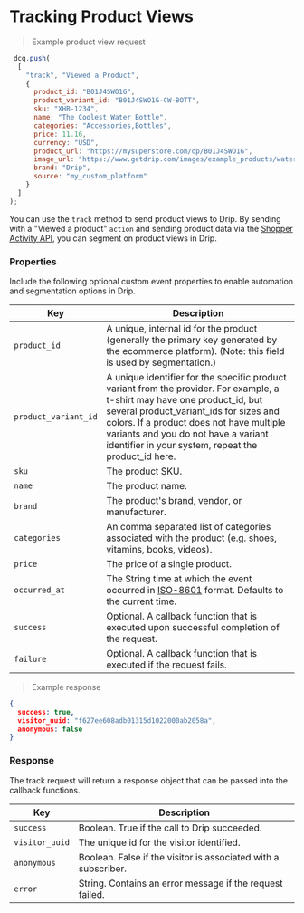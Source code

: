 # Tracking Product Views

> Example product view request

```javascript
_dcq.push(
  [
    "track", "Viewed a Product",
    {
      product_id: "B01J4SWO1G",
      product_variant_id: "B01J4SWO1G-CW-BOTT",
      sku: "XHB-1234",
      name: "The Coolest Water Bottle",
      categories: "Accessories,Bottles",
      price: 11.16,
      currency: "USD",
      product_url: "https://mysuperstore.com/dp/B01J4SWO1G",
      image_url: "https://www.getdrip.com/images/example_products/water_bottle.png",
      brand: "Drip",
      source: "my_custom_platform"
    }
  ]
);
```

You can use the <code>track</code> method to send product views to Drip. By sending with a "Viewed a product" <code>action</code> and sending product data via the <a href="#product-activity">Shopper Activity API</a>, you can segment on product views in Drip.

### Properties

Include the following optional custom event properties to enable automation and segmentation options in Drip.

<table>
  <thead>
    <tr>
      <th>Key</th>
      <th>Description</th>
    </tr>
  </thead>
  <tbody>
    <tr>
      <td><code>product_id</code></td>
      <td>A unique, internal id for the product (generally the primary key generated by the ecommerce platform). (Note: this field is used by segmentation.)</td>
    </tr>
    <tr>
      <td><code>product_variant_id</code></td>
      <td>A unique identifier for the specific product variant from the provider. For example, a t-shirt may have one product_id, but several product_variant_ids for sizes and colors. If a product does not have multiple variants and you do not have a variant identifier in your system, repeat the product_id here.</td>
    </tr>
    <tr>
      <td><code>sku</code></td>
      <td>The product SKU.</td>
    </tr>
    <tr>
      <td><code>name</code></td>
      <td>The product name.</td>
    </tr>
    <tr>
      <td><code>brand</code></td>
      <td>The product's brand, vendor, or manufacturer.</td>
    </tr>
    <tr>
      <td><code>categories</code></td>
      <td>An comma separated list of categories associated with the product (e.g. shoes, vitamins, books, videos).</td>
    </tr>
    <tr>
      <td><code>price</code></td>
      <td>The price of a single product.</td>
    </tr>
    <tr>
      <td><code>occurred_at</code></td>
      <td>The String time at which the event occurred in <a href="http://en.wikipedia.org/wiki/ISO_8601" target="_blank">ISO-8601</a> format. Defaults to the current time.</td>
    </tr>
    <tr>
      <td><code>success</code></td>
      <td>Optional. A callback function that is executed upon successful completion of the request.</td>
    </tr>
    <tr>
      <td><code>failure</code></td>
      <td>Optional. A callback function that is executed if the request fails.</td>
    </tr>
  </tbody>
</table>

> Example response

```json
{
  success: true,
  visitor_uuid: "f627ee608adb01315d1022000ab2058a",
  anonymous: false
}
```

### Response

The track request will return a response object that can be passed into the callback functions.

<table>
  <thead>
    <tr>
      <th>Key</th>
      <th>Description</th>
    </tr>
  </thead>
  <tbody>
    <tr>
      <td><code>success</code></td>
      <td>Boolean. True if the call to Drip succeeded.</td>
    </tr>
    <tr>
      <td><code>visitor_uuid</code></td>
      <td>The unique id for the visitor identified.</td>
    </tr>
    <tr>
      <td><code>anonymous</code></td>
      <td>Boolean. False if the visitor is associated with a subscriber.</td>
    </tr>
    <tr>
      <td><code>error</code></td>
      <td>String. Contains an error message if the request failed.</td>
    </tr>
  </tbody>
</table>
